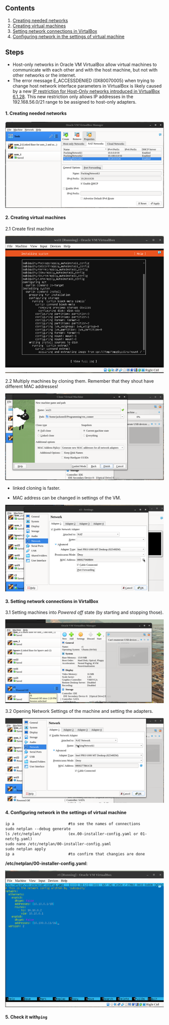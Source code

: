 
## Contents
1. [Creating needed networks](#1-creating-needed-networks)
2. [Creating virtual machines](#2-creating-virtual-machines)
3. [Setting network connections in VirtalBox](#3-setting-network-connections-in-virtalbox)
4. [Configuring network in the settings of virtual machine](#4-configuring-network-in-the-settings-of-virtual-machine)

## Steps

* Host-only networks in Oracle VM VirtualBox allow virtual machines to communicate with each other and with the host machine, but not with other networks or the internet. 
* The error message E_ACCESSDENIED (0X80070005) when trying to change host network interface parameters in VirtualBox is likely caused by a new [IP restriction for Host-Only networks introduced in VirtualBox 6.1.28](media_2/wtf_9.png). This new restriction only allows IP addresses in the 192.168.56.0/21 range to be assigned to host-only adapters.

#### 1. Creating needed networks  

![ScShot_1](media_2/scs1.png "Creating needed networks")

#### 2. Creating virtual machines
 2.1 Create first machine

![ScShot_2](media_2/scs2.png "the Creation of 1st one")

2.2 Multiply machines by cloning them. Remember that they shout have different MAC addresses!

![ScShot_3](media_2/scs3.png "cloning")

* linked cloning is faster. 

* MAC address can be changed in settings of the VM.

![ScShot_4](media_2/scs4.png "cloning")

####  3. Setting network connections in VirtalBox
3.1 Setting machines into *Powered off* state (by starting and stopping those).

![ScShot_5](media_2/scs5.png "State matters")


3.2 Opening Network Settings of the machine and setting the  adapters.

![ScShot_6](media_2/scs6.png "Network settings")

#### 4. Configuring network in the settings of virtual machine

```
ip a                        #to see the names of connections
sudo netplan --debug generate
ls /etc/netplan/            (ex.00-installer-config.yaml or 01-netcfg.yaml)
sudo nano /etc/netplan/00-installer-config.yaml
sudo netplan apply
ip a                        #to confirm that changies are done
```

**/etc/netplan/00-installer-config.yaml**:

![ScShot_7](media_2/scs7.png "/etc/netplan/00-installer-config.yaml")

#### 5. Check it with`ping`